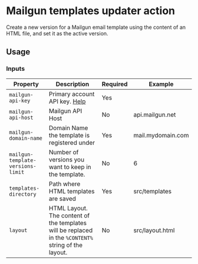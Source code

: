 # Mailgun templates updater action

Create a new version for a Mailgun email template using the content of an HTML file, and set it as the active version.

## Usage

### Inputs

| Property            |  Description                                                          | Required    |   Example    |
|---------------------|-----------------------------------------------------------------------|-------------|--------------|
| `mailgun-api-key`   | Primary account API key.  [Help](https://help.mailgun.com/hc/en-us/articles/203380100-Where-Can-I-Find-My-API-Key-and-SMTP-Credentials-) | Yes |  |
| `mailgun-api-host`  | Mailgun API Host | No | api.mailgun.net |
| `mailgun-domain-name` | Domain Name the template is registered under | Yes | mail.mydomain.com |
| `mailgun-template-versions-limit` | Number of versions you want to keep in the template. | No | 6 |
| `templates-directory` | Path where HTML templates are saved | Yes | src/templates |
| `layout`             | HTML Layout. The content of the templates will be replaced in the `%CONTENT%` string of the layout. | No | src/layout.html | 

